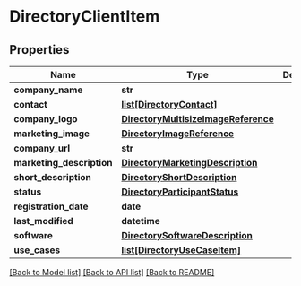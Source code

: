 # DirectoryClientItem

## Properties
Name | Type | Description | Notes
------------ | ------------- | ------------- | -------------
**company_name** | **str** |  | 
**contact** | [**list[DirectoryContact]**](DirectoryContact.md) |  | 
**company_logo** | [**DirectoryMultisizeImageReference**](DirectoryMultisizeImageReference.md) |  | 
**marketing_image** | [**DirectoryImageReference**](DirectoryImageReference.md) |  | [optional] 
**company_url** | **str** |  | 
**marketing_description** | [**DirectoryMarketingDescription**](DirectoryMarketingDescription.md) |  | 
**short_description** | [**DirectoryShortDescription**](DirectoryShortDescription.md) |  | 
**status** | [**DirectoryParticipantStatus**](DirectoryParticipantStatus.md) |  | 
**registration_date** | **date** |  | 
**last_modified** | **datetime** |  | 
**software** | [**DirectorySoftwareDescription**](DirectorySoftwareDescription.md) |  | 
**use_cases** | [**list[DirectoryUseCaseItem]**](DirectoryUseCaseItem.md) |  | [optional] 

[[Back to Model list]](../README.md#documentation-for-models) [[Back to API list]](../README.md#documentation-for-api-endpoints) [[Back to README]](../README.md)


